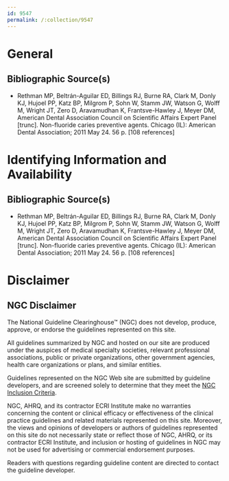 ```yaml
---
id: 9547
permalink: /:collection/9547
---
```


# General

## Bibliographic Source(s)

- Rethman MP, Beltrán-Aguilar ED, Billings RJ, Burne RA, Clark M, Donly KJ, Hujoel PP, Katz BP, Milgrom P, Sohn W, Stamm JW, Watson G, Wolff M, Wright JT, Zero D, Aravamudhan K, Frantsve-Hawley J, Meyer DM, American Dental Association Council on Scientific Affairs Expert Panel [trunc]. Non-fluoride caries preventive agents. Chicago (IL): American Dental Association; 2011 May 24. 56 p. [108 references]

# Identifying Information and Availability

## Bibliographic Source(s)

- Rethman MP, Beltrán-Aguilar ED, Billings RJ, Burne RA, Clark M, Donly KJ, Hujoel PP, Katz BP, Milgrom P, Sohn W, Stamm JW, Watson G, Wolff M, Wright JT, Zero D, Aravamudhan K, Frantsve-Hawley J, Meyer DM, American Dental Association Council on Scientific Affairs Expert Panel [trunc]. Non-fluoride caries preventive agents. Chicago (IL): American Dental Association; 2011 May 24. 56 p. [108 references]

# Disclaimer

## NGC Disclaimer

The National Guideline Clearinghouse™ (NGC) does not develop, produce, approve, or endorse the guidelines represented on this site.

All guidelines summarized by NGC and hosted on our site are produced under the auspices of medical specialty societies, relevant professional associations, public or private organizations, other government agencies, health care organizations or plans, and similar entities.

Guidelines represented on the NGC Web site are submitted by guideline developers, and are screened solely to determine that they meet the [NGC Inclusion Criteria](/help-and-about/summaries/inclusion-criteria).

NGC, AHRQ, and its contractor ECRI Institute make no warranties concerning the content or clinical efficacy or effectiveness of the clinical practice guidelines and related materials represented on this site. Moreover, the views and opinions of developers or authors of guidelines represented on this site do not necessarily state or reflect those of NGC, AHRQ, or its contractor ECRI Institute, and inclusion or hosting of guidelines in NGC may not be used for advertising or commercial endorsement purposes.

Readers with questions regarding guideline content are directed to contact the guideline developer.

